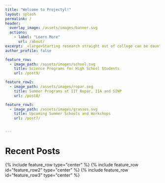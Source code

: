 ```yaml
---
title: "Welcome to Projectyl!"
layout: splash
permalink: /
header:
  overlay_image: /assets/images/banner.svg
  actions:
    - label: "Learn More"
      url: /about/
excerpt: _<large>Starting research straight out of college can be daunting - we are here to make it easier.</large>_
author_profile: false

feature_row:
  - image_path: /assets/images/school.svg
    title: Science Programs for High School Students
    url: /post9/

feature_row2:
  - image_path: /assets/images/ropar.svg
    title: Summer Programs at IIT Ropar, IIA and SINP
    url: /post8/

feature_row3:
  - image_path: /assets/images/grasses.svg
    title: Upcoming Summer Schools and Workshops
    url: /post7/


---
```


# Recent Posts

{% include feature_row type="center" %}
{% include feature_row id="feature_row2" type="center" %}
{% include feature_row id="feature_row3" type="center" %}
